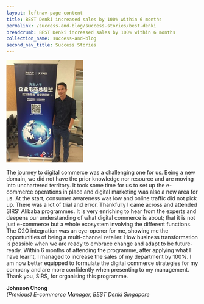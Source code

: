 ```yaml
---
layout: leftnav-page-content
title: BEST Denki increased sales by 100% within 6 months
permalink: /success-and-blog/success-stories/best-denki
breadcrumb: BEST Denki increased sales by 100% within 6 months
collection_name: success-and-blog
second_nav_title: Success Stories
---
```

<img src="images-2021/SuccessStories-BestDenki.jpg" style="width:40%;">

<p>The journey to digital commerce was a challenging one for us. Being a new domain, we did not have the prior knowledge nor resource and are moving into unchartered territory. 
It took some time for us to set up the e-commerce operations in place and digital marketing was also a new area for us. At the start, consumer awareness was low and online 
traffic did not pick up. There was a lot of trial and error. Thankfully I came across and attended SIRS' Alibaba programmes. It is very enriching to hear from the experts 
and deepens our understanding of what digital commerce is about; that it is not just e-commerce but a whole ecosystem involving the different functions. The O2O integration 
was an eye-opener for me, showing me the opportunities of being a multi-channel retailer. How business transformation is possible when we are ready to embrace change and 
adapt to be future-ready. Within 6 months of attending the programme, after applying what I have learnt, I managed to increase the sales of my department by 100%. I am now 
better equipped to formulate the digital commerce strategies for my company and are more confidently when presenting to my management. Thank you, SIRS, for organising this 
programme.</p>

<b>Johnson Chong</b><br>
<em>(Previous) E-commerce Manager, BEST Denki Singapore</em>
